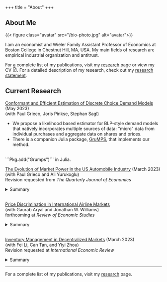 +++
title = "About"
+++

## About Me

{{< figure class="avatar" src="/bio-photo.jpg" alt="avatar">}}

I am an economist and Wieler Family Assistant Professor of Economics at Boston College in Chestnut Hill, MA, USA. My main fields of research are empirical industrial organization and antitrust.

For a complete list of my publications, visit my [research](/research) page or view my CV
[<svg xmlns="http://www.w3.org/2000/svg" width="1em" height="1em" fill="currentColor" class="bi bi-file-earmark-text" viewBox="0 0 16 16"><path d="M5.5 7a.5.5 0 0 0 0 1h5a.5.5 0 0 0 0-1h-5zM5 9.5a.5.5 0 0 1 .5-.5h5a.5.5 0 0 1 0 1h-5a.5.5 0 0 1-.5-.5zm0 2a.5.5 0 0 1 .5-.5h2a.5.5 0 0 1 0 1h-2a.5.5 0 0 1-.5-.5z"/><path d="M9.5 0H4a2 2 0 0 0-2 2v12a2 2 0 0 0 2 2h8a2 2 0 0 0 2-2V4.5L9.5 0zm0 1v2A1.5 1.5 0 0 0 11 4.5h2V14a1 1 0 0 1-1 1H4a1 1 0 0 1-1-1V2a1 1 0 0 1 1-1h5.5z"/></svg>](/CharlesMurryCV.pdf). For a detailed description of my research, check out my [research statement](/Murry_ResearchStatement.pdf).


## Current Research

[Conformant and Efficient Estimation of Discrete Choice Demand Models](http://personal.psu.edu/plg15/files/preprint/like-blp.pdf) (May 2023)  
(with Paul Grieco, Joris Pinkse, Stephan Sagl) 
- We propose a likelihood based estimator for BLP-style demand models that natively incorporates multiple sources of data:  "micro" data from individual purchases and aggregate data on shares and prices.  
- There is a companion Julia package, [GruMPS](https://nittanylion.github.io/Grumps.jl/stable/), that implements our method.  
<br>
```Pkg.add("Grumps")``` in Julia.

<br>

[The Evolution of Market Power in the US Automobile Industry](/working_papers/CarMarkupsMarch2023.pdf) (March 2023)    
(with Paul Grieco and Ali Yurukoglu)  
Revision requested from *The Quarterly Journal of Economics*
<details>
<summary>Summary</summary>

- We estimate a decrease in markups and a rise in consumer surplus in the US automobile market from 1980--2018. Production efficiencies and rising product quality are the main sources for the increase in consumer surplus, not changes in market concentration or changing preferences. 

</details>

<br>

[Price Discrimination in International Airline Markets](https://arxiv.org/abs/2102.05751)  
(with Gaurab Aryal and Jonathan W. Williams)  
forthcoming at *Review of Economic Studies*  
<details>
<summary>Summary</summary>

- We develop and estimate a model of dynamic pricing and price discrimination of a monopolist airline to quantify how consumers and firms split surplus. 
- Airlines achieve 77% of 1st-best welfare and most of the gap is due to private information by passengers, not airline uncertainty about future arriving passengers. 

</details>

<br>

[Inventory Management in Decentralized Markets](/working_papers/inventory_march2023.pdf) (March 2023)  
(with Fei Li, Can Tan, and Yiyi Zhou)  
Revision requested at *International Economic Review* 
<details>
<summary>Summary</summary>

- We present a model of an intermediary that faces search frictions in both the "retail" and "wholesale" market. In equilibrium, intermediaries hold and manage inventory.  
- We quantify the model and find that incentives for inventory management in the used car market come from search frictions, not inventory holding costs.

</details>


  

<!-- [Price Discrimination and Product Variety: the Case of Implantable Medical Devices](./)
(with Kritika Goel, Michael Grubb, and Julie Mortimer)
- Direct price discrimination promotes efficiencies in manufacturers' product line decisions. Fewer products are introduced when manufacturers can price discriminate.  
- We show this in the context of medical devices, where price discrimination allows smaller hospitals to purchase MRI-compatible heart devices for lower prices.  -->

<!-- [Overcoming the exposure problem: The case of K-12 broadband procurement(./)]
(with Gaurab Aryal, Pallavi Pal, and Arnab Palit) -->



---
For a complete list of my publications, visit my [research](/research) page. 